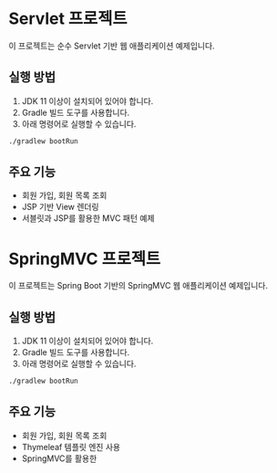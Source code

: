 # Servlet 프로젝트

이 프로젝트는 순수 Servlet 기반 웹 애플리케이션 예제입니다.

## 실행 방법

1. JDK 11 이상이 설치되어 있어야 합니다.
2. Gradle 빌드 도구를 사용합니다.
3. 아래 명령어로 실행할 수 있습니다.

```sh
./gradlew bootRun
```

## 주요 기능

- 회원 가입, 회원 목록 조회
- JSP 기반 View 렌더링
- 서블릿과 JSP를 활용한 MVC 패턴 예제

<!--  -->


# SpringMVC 프로젝트

이 프로젝트는 Spring Boot 기반의 SpringMVC 웹 애플리케이션 예제입니다.

## 실행 방법

1. JDK 11 이상이 설치되어 있어야 합니다.
2. Gradle 빌드 도구를 사용합니다.
3. 아래 명령어로 실행할 수 있습니다.

```sh
./gradlew bootRun
```

## 주요 기능

- 회원 가입, 회원 목록 조회
- Thymeleaf 템플릿 엔진 사용
- SpringMVC를 활용한